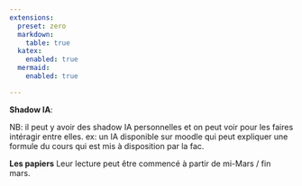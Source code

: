 ```yaml
---
extensions:
  preset: zero
  markdown:
    table: true
  katex:
    enabled: true
  mermaid:
  	enabled: true

---
```


<p><strong>Shadow IA</strong>:</p>
<p>NB: il peut y avoir des shadow IA personnelles et on peut voir pour les faires intéragir entre elles.
ex: un IA disponible sur moodle qui peut expliquer une formule du cours qui est mis à disposition par la fac.</p>
<p><strong>Les papiers</strong> Leur lecture peut être commencé à partir de mi-Mars / fin mars.</p>

